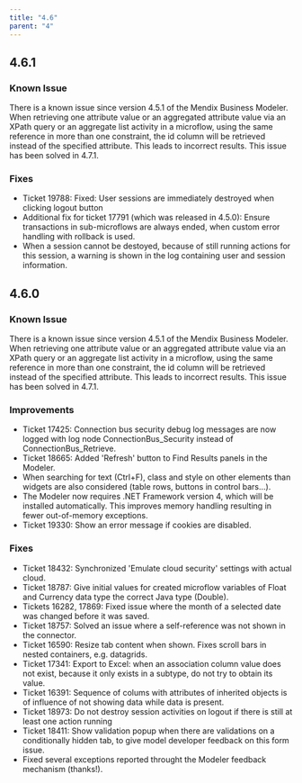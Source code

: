 ```yaml
---
title: "4.6"
parent: "4"
---
```


## 4.6.1

### Known Issue

There is a known issue since version 4.5.1 of the Mendix Business Modeler. When retrieving one attribute value or an aggregated attribute value via an XPath query or an aggregate list activity in a microflow, using the same reference in more than one constraint, the id column will be retrieved instead of the specified attribute. This leads to incorrect results. This issue has been solved in 4.7.1.

### Fixes

* Ticket 19788: Fixed: User sessions are immediately destroyed when clicking logout button
* Additional fix for ticket 17791 (which was released in 4.5.0): Ensure transactions in sub-microflows are always ended, when custom error handling with rollback is used.
* When a session cannot be destoyed, because of still running actions for this session, a warning is shown in the log containing user and session information.

## 4.6.0

### Known Issue

There is a known issue since version 4.5.1 of the Mendix Business Modeler. When retrieving one attribute value or an aggregated attribute value via an XPath query or an aggregate list activity in a microflow, using the same reference in more than one constraint, the id column will be retrieved instead of the specified attribute. This leads to incorrect results. This issue has been solved in 4.7.1.

### Improvements

* Ticket 17425: Connection bus security debug log messages are now logged with log node ConnectionBus_Security instead of ConnectionBus_Retrieve.
* Ticket 18665: Added 'Refresh' button to Find Results panels in the Modeler.
* When searching for text (Ctrl+F), class and style on other elements than widgets are also considered (table rows, buttons in control bars...).
* The Modeler now requires .NET Framework version 4, which will be installed automatically. This improves memory handling resulting in fewer out-of-memory exceptions.
* Ticket 19330: Show an error message if cookies are disabled.

### Fixes

* Ticket 18432: Synchronized 'Emulate cloud security' settings with actual cloud.
* Ticket 18787: Give initial values for created microflow variables of Float and Currency data type the correct Java type (Double).
* Tickets 16282, 17869: Fixed issue where the month of a selected date was changed before it was saved.
* Ticket 18757: Solved an issue where a self-reference was not shown in the connector.
* Ticket 16590: Resize tab content when shown. Fixes scroll bars in nested containers, e.g. datagrids.
* Ticket 17341: Export to Excel: when an association column value does not exist, because it only exists in a subtype, do not try to obtain its value.
* Ticket 16391: Sequence of colums with attributes of inherited objects is of influence of not showing data while data is present.
* Ticket 18973: Do not destroy session activities on logout if there is still at least one action running
* Ticket 18411: Show validation popup when there are validations on a conditionally hidden tab, to give model developer feedback on this form issue.
* Fixed several exceptions reported throught the Modeler feedback mechanism (thanks!).

